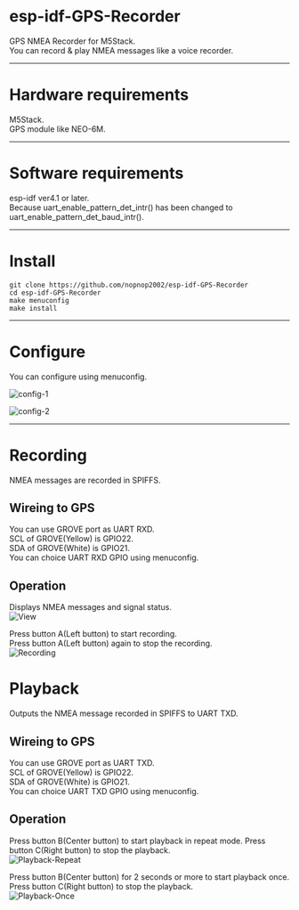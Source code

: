 # esp-idf-GPS-Recorder
GPS NMEA Recorder for M5Stack.   
You can record & play NMEA messages like a voice recorder.   

---

# Hardware requirements
M5Stack.  
GPS module like NEO-6M.

---

# Software requirements
esp-idf ver4.1 or later.   
Because uart_enable_pattern_det_intr() has been changed to uart_enable_pattern_det_baud_intr().

---

# Install
```
git clone https://github.com/nopnop2002/esp-idf-GPS-Recorder
cd esp-idf-GPS-Recorder
make menuconfig
make install
```

---

# Configure
You can configure using menuconfig.

![config-1](https://user-images.githubusercontent.com/6020549/79033541-e488fa00-7be9-11ea-8550-f17f6dcfaaca.jpg)

![config-2](https://user-images.githubusercontent.com/6020549/79033544-e783ea80-7be9-11ea-9719-27720609e9a4.jpg)

---

# Recording   
NMEA messages are recorded in SPIFFS.   

## Wireing to GPS   
You can use GROVE port as UART RXD.   
SCL of GROVE(Yellow) is GPIO22.   
SDA of GROVE(White) is GPIO21.   
You can choice UART RXD GPIO using menuconfig.   

## Operation   
Displays NMEA messages and signal status.   
![View](https://user-images.githubusercontent.com/6020549/79033551-f66a9d00-7be9-11ea-8d75-149feb918670.JPG)

Press button A(Left button) to start recording.   
Press button A(Left button) again to stop the recording.   
![Recording](https://user-images.githubusercontent.com/6020549/79033552-f9658d80-7be9-11ea-8ba0-e7617401619b.JPG)


# Playback   
Outputs the NMEA message recorded in SPIFFS to UART TXD.   

## Wireing to GPS   
You can use GROVE port as UART TXD.   
SCL of GROVE(Yellow) is GPIO22.   
SDA of GROVE(White) is GPIO21.   
You can choice UART TXD GPIO using menuconfig.   

## Operation   
Press button B(Center button) to start playback in repeat mode.
Press button C(Right button) to stop the playback.   
![Playback-Repeat](https://user-images.githubusercontent.com/6020549/79033596-4f3a3580-7bea-11ea-84ad-9b37d2dbf7b8.JPG)


Press button B(Center button) for 2 seconds or more to start playback once.
Press button C(Right button) to stop the playback.   
![Playback-Once](https://user-images.githubusercontent.com/6020549/79033601-5a8d6100-7bea-11ea-987d-875087a71c2d.JPG)



